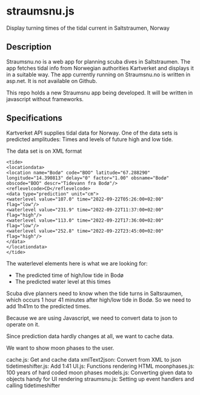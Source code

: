 # straumsnu.js
Display turning times of the tidal current in Saltstraumen, Norway

## Description

Straumsnu.no is a web app for planning scuba dives in Saltstraumen. 
The app fetches tidal info from Norwegian authorities Kartverket and displays it in a suitable way. 
The app currently running on Straumsnu.no is written in asp.net. It is not available on Github. 

This repo holds a new Straumsnu app being developed. It will be written in javascript without frameworks.

## Specifications
Kartverket API supplies tidal data for Norway. One of the data sets is predicted amplitudes: Times and levels of future high and low tide.  

The data set is on XML format

```
<tide>
<locationdata>
<location name="Bodø" code="BOO" latitude="67.288290" longitude="14.390813" delay="0" factor="1.00" obsname="Bodø" obscode="BOO" descr="Tidevann fra Bodø"/>
<reflevelcode>CD</reflevelcode>
<data type="prediction" unit="cm">
<waterlevel value="107.0" time="2022-09-22T05:26:00+02:00" flag="low"/>
<waterlevel value="231.9" time="2022-09-22T11:37:00+02:00" flag="high"/>
<waterlevel value="113.0" time="2022-09-22T17:36:00+02:00" flag="low"/>
<waterlevel value="252.8" time="2022-09-22T23:45:00+02:00" flag="high"/>
</data>
</locationdata>
</tide>
```


The waterlevel elements here is what we are looking for: 
* The predicted time of high/low tide in Bodø
* The predicted water level at this times

Scuba dive planners need to know when the tide turns in Saltsraumen, which occurs 1 hour 41 minutes after high/low tide in Bodø.
So we need to add 1h41m to the predicted times. 

Because we are using Javascript, we need to convert data to json to operate on it.

Since prediction data hardly changes at all, we want to cache data.

We want to show moon phases to the user. 

cache.js: Get and cache data
xmlText2json: Convert from XML to json
tidetimeshifter.js: Add 1:41
UI.js: Functions rendering HTML
moonphases.js: 100 years of hard coded moon phases
models.js: Converting given data to objects handy for UI rendering
straumsnu.js: Setting up event handlers and calling tidetimeshifter


